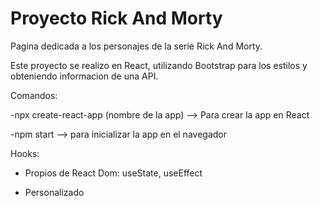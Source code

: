 # Proyecto Rick And Morty

Pagina dedicada a los personajes de la serie Rick And Morty.

Este proyecto se realizo en React, utilizando Bootstrap para los estilos y obteniendo informacion de una API.

Comandos:

-npx create-react-app (nombre de la app) --> Para crear la app en React

-npm start --> para inicializar la app en el navegador

Hooks:
- Propios de React Dom: useState, useEffect

- Personalizado

